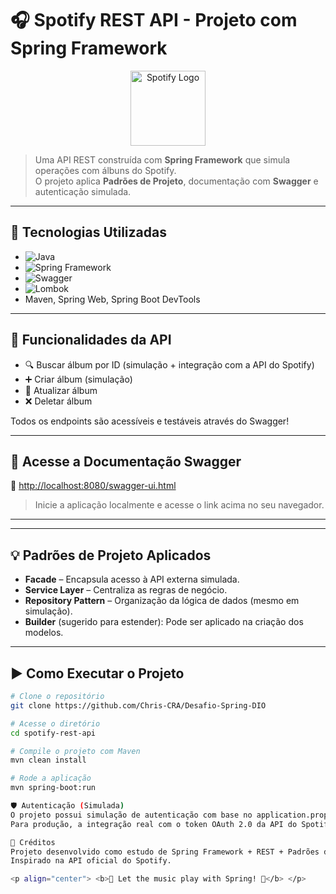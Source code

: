 # 🎧 Spotify REST API - Projeto com Spring Framework

<p align="center">
  <img src="https://upload.wikimedia.org/wikipedia/commons/1/19/Spotify_logo_without_text.svg" height="120" alt="Spotify Logo"/>
</p>

> Uma API REST construída com **Spring Framework** que simula operações com álbuns do Spotify.  
> O projeto aplica **Padrões de Projeto**, documentação com **Swagger** e autenticação simulada.

---

## 📌 Tecnologias Utilizadas

- ![Java](https://img.shields.io/badge/Java-ED8B00?style=for-the-badge&logo=java&logoColor=white)
- ![Spring Framework](https://img.shields.io/badge/Spring-6DB33F?style=for-the-badge&logo=spring&logoColor=white)
- ![Swagger](https://img.shields.io/badge/Swagger-85EA2D?style=for-the-badge&logo=swagger&logoColor=black)
- ![Lombok](https://img.shields.io/badge/Lombok-red?style=for-the-badge&logo=java&logoColor=white)
- Maven, Spring Web, Spring Boot DevTools

---

## 🎯 Funcionalidades da API

- 🔍 Buscar álbum por ID (simulação + integração com a API do Spotify)
- ➕ Criar álbum (simulação)
- 🔄 Atualizar álbum
- ❌ Deletar álbum

Todos os endpoints são acessíveis e testáveis através do Swagger!

---

## 🔗 Acesse a Documentação Swagger

📎 [http://localhost:8080/swagger-ui.html](http://localhost:8080/swagger-ui.html)

> Inicie a aplicação localmente e acesse o link acima no seu navegador.

---


---

## 💡 Padrões de Projeto Aplicados

- **Facade** – Encapsula acesso à API externa simulada.
- **Service Layer** – Centraliza as regras de negócio.
- **Repository Pattern** – Organização da lógica de dados (mesmo em simulação).
- **Builder** (sugerido para estender): Pode ser aplicado na criação dos modelos.

---

## ▶️ Como Executar o Projeto

```bash
# Clone o repositório
git clone https://github.com/Chris-CRA/Desafio-Spring-DIO

# Acesse o diretório
cd spotify-rest-api

# Compile o projeto com Maven
mvn clean install

# Rode a aplicação
mvn spring-boot:run

🛡️ Autenticação (Simulada)
O projeto possui simulação de autenticação com base no application.properties.
Para produção, a integração real com o token OAuth 2.0 da API do Spotify pode ser implementada.

📣 Créditos
Projeto desenvolvido como estudo de Spring Framework + REST + Padrões de Projeto.
Inspirado na API oficial do Spotify.

<p align="center"> <b>💚 Let the music play with Spring! 💚</b> </p>